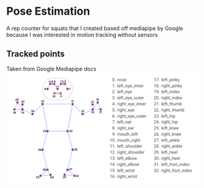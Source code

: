 # Pose Estimation

A rep counter for squats that I created based off mediapipe by Google because I was interested in motion tracking without sensors

## Tracked points

Taken from Google Mediapipe docs
![bodypoints](./PoseDetection/image.png)
